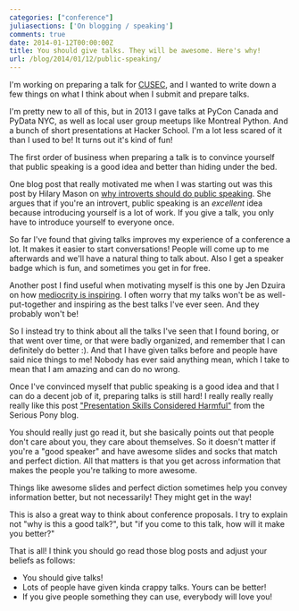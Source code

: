 ```yaml
---
categories: ["conference"]
juliasections: ['On blogging / speaking']
comments: true
date: 2014-01-12T00:00:00Z
title: You should give talks. They will be awesome. Here's why!
url: /blog/2014/01/12/public-speaking/
---
```


I'm working on preparing a talk for [CUSEC](http://2014.cusec.net/),
and I wanted to write down a few things on what I think about when I
submit and prepare talks.

I'm pretty new to all of this, but in 2013 I gave talks at PyCon
Canada and PyData NYC, as well as local user group meetups like
Montreal Python. And a bunch of short presentations at Hacker School.
I'm a lot less scared of it than I used to be! It turns out it's kind
of fun!

The first order of business when preparing a talk is to convince
yourself that public speaking is a good idea and better than hiding
under the bed.
<!--more-->

One blog post that really motivated me when I was starting out was
this post by Hilary Mason on
[why introverts should do public speaking](http://www.hilarymason.com/speaking/why-you-an-introverted-nerd-should-try-public-speaking/).
She argues that if you're an introvert, public speaking is an
*excellent* idea because introducing yourself is a lot of work. If you
give a talk, you only have to introduce yourself to everyone once.

So far I've found that giving talks improves my experience of a
conference a lot. It makes it easier to start conversations! People
will come up to me afterwards and we'll have a natural thing to talk
about. Also I get a speaker badge which is fun, and sometimes you get
in for free.

Another post I find useful when motivating myself is this one by Jen
Dzuira on how
[mediocrity is inspiring](http://www.thegloss.com/2013/07/24/career/bullish-life-inspiring-mediocrity-career/).
I often worry that my talks won't be as well-put-together and
inspiring as the best talks I've ever seen. And they probably won't
be!

So I instead try to think about all the talks I've seen that I found
boring, or that went over time, or that were badly organized, and
remember that I can definitely do better :). And that I have given
talks before and people have said nice things to me! Nobody has
ever said anything mean, which I take to mean that I am amazing and
can do no wrong.

Once I've convinced myself that public speaking is a good idea and
that I can do a decent job of it, preparing talks is still hard! I
really really really really like this post
["Presentation Skills Considered Harmful"](http://seriouspony.com/blog/2013/10/4/presentation-skills-considered-harmful)
from the Serious Pony blog.

You should really just go read it, but she basically points out that
people don't care about you, they care about themselves. So it doesn't
matter if you're a "good speaker" and have awesome slides and socks
that match and perfect diction. All that matters is that you get
across information that makes the people you're talking to more
awesome.

Things like awesome slides and perfect diction sometimes help you
convey information better, but not necessarily! They might get in the
way!

This is also a great way to think about conference proposals. I try to
explain not "why is this a good talk?", but "if you come to this talk,
how will it make you better?"

That is all! I think you should go read those blog posts and adjust
your beliefs as follows:

* You should give talks!
* Lots of people have given kinda crappy talks. Yours can be better!
* If you give people something they can use, everybody will love you!
